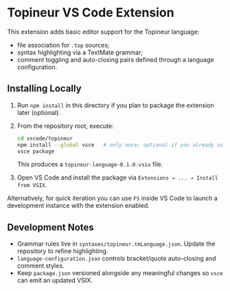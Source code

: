# Topineur VS Code Extension

This extension adds basic editor support for the Topineur language:

* file association for ``.top`` sources;
* syntax highlighting via a TextMate grammar;
* comment toggling and auto-closing pairs defined through a language configuration.

## Installing Locally

1. Run ``npm install`` in this directory if you plan to package the extension later (optional).
2. From the repository root, execute:

   ```bash
   cd vscode/topineur
   npm install --global vsce   # only once; optional if you already use vsce
   vsce package
   ```

   This produces a ``topineur-language-0.1.0.vsix`` file.
3. Open VS Code and install the package via ``Extensions → ... → Install from VSIX``.

Alternatively, for quick iteration you can use ``F5`` inside VS Code to launch a development instance with the extension enabled.

## Development Notes

* Grammar rules live in ``syntaxes/topineur.tmLanguage.json``.  Update the repository to refine highlighting.
* ``language-configuration.json`` controls bracket/quote auto-closing and comment styles.
* Keep ``package.json`` versioned alongside any meaningful changes so ``vsce`` can emit an updated VSIX.
